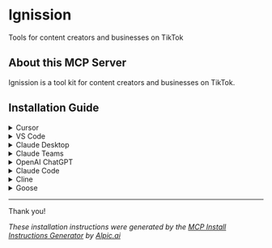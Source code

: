 # Ignission

Tools for content creators and businesses on TikTok

## About this MCP Server

Ignission is a tool kit for content creators and businesses on TikTok.

## Installation Guide

<details>
<summary>Cursor</summary>

#### One-click installation:

[![Add to Cursor](https://cursor.com/deeplink/mcp-install-dark.svg)](cursor://anysphere.cursor-deeplink/mcp/install?name=ignission&config=eyJ1cmwiOiJodHRwczovL21jcC5pZ25pc3Npb24uaW8vbWNwIn0%3D)

#### Manual steps:

- Go to **Settings > Cursor Settings > Tools & Integrations**
- Under **MCP tools**, click **Add Custom MCP**
- Paste the configuration below into **mcp.json**
- Save the file to apply the configuration
- Restart **Cursor** if prompted

#### Configuration:

```json
{
  "mcpServers": {
    "ignission": {
      "url": "https://mcp.ignission.io/mcp"
    }
  }
}
```

</details>
<details>
<summary>VS Code</summary>

#### One-click installation:

[![Install in VS Code](https://img.shields.io/badge/VS_Code-Install_Server-0098FF?style=for-the-badge&logo=visual-studio-code&logoColor=white)](https://insiders.vscode.dev/redirect?url=vscode:mcp/install?%7B%22type%22%3A%22http%22%2C%22name%22%3A%22ignission%22%2C%22version%22%3A%220.0.1%22%2C%22description%22%3A%22Tools%20for%20content%20creators%20and%20businesses%20on%20TikTok%22%2C%22url%22%3A%22https%3A%2F%2Fmcp.ignission.io%2Fmcp%22%2C%22author%22%3A%22Ignission%22%2C%22tags%22%3A%5B%22ignission%22%2C%22mcp%22%2C%22server%22%5D%2C%22categories%22%3A%5B%22mcp%22%5D%7D)

Click on **Install** to complete the setup.


#### Manual steps:

Use the command line:

```bash
code --add-mcp '{"type":"http","name":"ignission","version":"0.0.1","description":"Tools for content creators and businesses on TikTok","url":"https://mcp.ignission.io/mcp","author":"Ignission","tags":["ignission","mcp","server"],"categories":["mcp"]}'
```


Then go to **Extensions**, find the **Ignission** MCP server in the list, open the menu with right-click and click on **Start Server**.

</details>
<details>
<summary>Claude Desktop</summary>


  ### Manual steps

**1. Make sure Node.js is installed**

In your terminal, check if Node.js is installed on your system by running:

```bash
node -v
```

If Node.js isn't installed, download it from [nodejs.org](https://nodejs.org).


**2. Configure Claude Desktop**

- Go to **Settings > Developer**
- Click **Edit config** to open the **claude_desktop_config.json** file
- Add the MCP server configuration to the **mcpServers** section
- Paste the configuration below
- Save the file to apply the configuration
- Restart Claude Desktop

#### Configuration:

```json
{
  "mcpServers": {
    "ignission": {
      "command": "npx",
      "args": [
        "mcp-remote",
        "https://mcp.ignission.io/mcp"
      ]
    }
  }
}
```

</details>
<details>
<summary>Claude Teams</summary>

### Manual steps

_Note: Only workspace owners and admins have permission to add custom connectors_

- Navigate to **Settings > Connectors**
- Toggle to **Organization connectors** at the top of the page
- At the bottom of the page, click on **Add custom connector** and fill the following information:
  - Name: `ignission`
  - Remote MCP server URL: `https://mcp.ignission.io/mcp`
- Click **Add** to finish the setup


</details>
<details>
<summary>OpenAI ChatGPT</summary>

#### Manual steps:

<div class="markdown-alert markdown-alert-important">
  <div class="markdown-alert-title">IMPORTANT</div>
  <div>For now MCP servers are only supported in ChatGPT Plus and Pro versions</div>
</div>

- Navigate to **Settings > Connectors**
- Scroll down and click on **Advanced Settings**
- Enable **Developer mode**
- Go back to the **Settings > Connectors** page, and click on **Create** in the **Browser Connectors** section
- You can now add a custom connector with the server URL: `https://mcp.ignission.io/mcp`
- In the Description field, add the server description: `Tools for content creators and businesses on TikTok`
- click on **Create** to add the MCP server as a Connector


Now, to use the connector in a new chat, just click on **+ > More** and enable the **Developer mode**. This will create a new tab in the chat bar called **Add Sources** where you now should see our MCP server listed.




</details>
<details>
<summary>Claude Code</summary>

#### Manual steps:

Use the command line to add the MCP server:

```bash
claude mcp add --transport http ignission https://mcp.ignission.io/mcp
```


The server should now be available in Claude Code. You should see it by using `claude /mcp` command

</details>
<details>
<summary>Cline</summary>

#### Manual steps:

- Click on the **Cline** icon in the VSCode sidebar
- Click on the **MCP Servers** tab
- Click on the **Remote Servers** tab
- Fill in the required information:
  - Server Name: `ignission`
  - Server URL: `https://mcp.ignission.io/mcp`
- Click **Add Server** to initiate the connection
- Cline will attempt to connect to the server and display the connection status
- If the connection is successful, click on **Done**


</details>
<details>
<summary>Goose</summary>

  #### One-click installation:
  [![Install in Goose](https://block.github.io/goose/img/extension-install-dark.svg)](goose://extension?id=ignission&name=Ignission&description=Tools+for+content+creators+and+businesses+on+TikTok&url=https%3A%2F%2Fmcp.ignission.io%2Fmcp&type=streamable_http)
  #### Manual steps:

- Go to **Extensions**
- Click on **Add custom extension**
- Fill the following information:
  - Extension Name: `ignission`
  - Type: `Streamable HTTP`
  - Description: `Tools for content creators and businesses on TikTok`
  - Endpoint: `https://mcp.ignission.io/mcp`


- Click **Add Extension** to finish the setup

</details>

---

Thank you!


*These installation instructions were generated by the [MCP Install Instructions Generator](https://mcp-install-instructions.alpic.cloud/) by [Alpic.ai](https://alpic.ai)*
